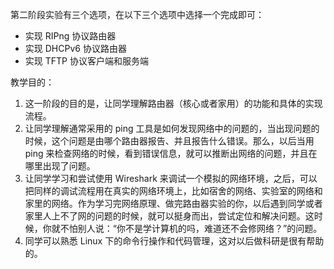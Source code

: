 第二阶段实验有三个选项，在以下三个选项中选择一个完成即可：

- 实现 RIPng 协议路由器
- 实现 DHCPv6 协议路由器
- 实现 TFTP 协议客户端和服务端

教学目的：

1. 这一阶段的目的是，让同学理解路由器（核心或者家用）的功能和具体的实现流程。
2. 让同学理解通常采用的 ping 工具是如何发现网络中的问题的，当出现问题的时候，这个问题是由哪个路由器报告、并且报告什么错误。那么，以后当用 ping 来检查网络的时候，看到错误信息，就可以推断出网络的问题，并且在哪里出现了问题。
3. 让同学学习和尝试使用 Wireshark 来调试一个模拟的网络环境，之后，可以把同样的调试流程用在真实的网络环境上，比如宿舍的网络、实验室的网络和家里的网络。作为学习完网络原理、做完路由器实验的你，以后遇到同学或者家里人上不了网的问题的时候，就可以挺身而出，尝试定位和解决问题。这时候，你就不怕别人说：“你不是学计算机的吗，难道还不会修网络？”的问题。
4. 同学可以熟悉 Linux 下的命令行操作和代码管理，这对以后做科研是很有帮助的。